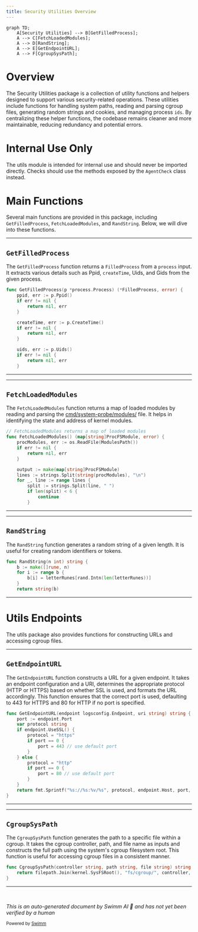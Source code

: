 ```yaml
---
title: Security Utilities Overview
---
```

```mermaid
graph TD;
    A[Security Utilities] --> B[GetFilledProcess];
    A --> C[FetchLoadedModules];
    A --> D[RandString];
    A --> E[GetEndpointURL];
    A --> F[CgroupSysPath];
```

# Overview

The Security Utilities package is a collection of utility functions and helpers designed to support various security-related operations. These utilities include functions for handling system paths, reading and parsing cgroup files, generating random strings and cookies, and managing process <SwmToken path="tasks/gitlab_helpers.py" pos="90:10:10" line-data="def print_gitlab_object(get_object, ctx, ids, repo=&#39;DataDog/datadog-agent&#39;, jq: str | None = None, jq_colors=True):">`ids`</SwmToken>. By centralizing these helper functions, the codebase remains cleaner and more maintainable, reducing redundancy and potential errors.

# Internal Use Only

The utils module is intended for internal use and should never be imported directly. Checks should use the methods exposed by the <SwmToken path="rtloader/test/python/datadog_checks/base/checks/__init__.py" pos="2:2:2" line-data="class AgentCheck(object):  # noqa: UP004">`AgentCheck`</SwmToken> class instead.

# Main Functions

Several main functions are provided in this package, including <SwmToken path="pkg/security/utils/proc_common.go" pos="47:2:2" line-data="func GetFilledProcess(p *process.Process) (*FilledProcess, error) {">`GetFilledProcess`</SwmToken>, <SwmToken path="pkg/security/utils/proc_linux.go" pos="320:2:2" line-data="// FetchLoadedModules returns a map of loaded modules">`FetchLoadedModules`</SwmToken>, and <SwmToken path="pkg/security/utils/rand.go" pos="17:2:2" line-data="func RandString(n int) string {">`RandString`</SwmToken>. Below, we will dive into these functions.

<SwmSnippet path="/pkg/security/utils/proc_common.go" line="47">

---

## <SwmToken path="pkg/security/utils/proc_common.go" pos="47:2:2" line-data="func GetFilledProcess(p *process.Process) (*FilledProcess, error) {">`GetFilledProcess`</SwmToken>

The <SwmToken path="pkg/security/utils/proc_common.go" pos="47:2:2" line-data="func GetFilledProcess(p *process.Process) (*FilledProcess, error) {">`GetFilledProcess`</SwmToken> function returns a <SwmToken path="pkg/security/utils/proc_common.go" pos="47:14:14" line-data="func GetFilledProcess(p *process.Process) (*FilledProcess, error) {">`FilledProcess`</SwmToken> from a <SwmToken path="pkg/security/utils/proc_common.go" pos="47:7:7" line-data="func GetFilledProcess(p *process.Process) (*FilledProcess, error) {">`process`</SwmToken> input. It extracts various details such as Ppid, <SwmToken path="pkg/security/utils/proc_common.go" pos="53:1:1" line-data="	createTime, err := p.CreateTime()">`createTime`</SwmToken>, Uids, and Gids from the given process.

```go
func GetFilledProcess(p *process.Process) (*FilledProcess, error) {
	ppid, err := p.Ppid()
	if err != nil {
		return nil, err
	}

	createTime, err := p.CreateTime()
	if err != nil {
		return nil, err
	}

	uids, err := p.Uids()
	if err != nil {
		return nil, err
	}
```

---

</SwmSnippet>

<SwmSnippet path="/pkg/security/utils/proc_linux.go" line="320">

---

## <SwmToken path="pkg/security/utils/proc_linux.go" pos="320:2:2" line-data="// FetchLoadedModules returns a map of loaded modules">`FetchLoadedModules`</SwmToken>

The <SwmToken path="pkg/security/utils/proc_linux.go" pos="320:2:2" line-data="// FetchLoadedModules returns a map of loaded modules">`FetchLoadedModules`</SwmToken> function returns a map of loaded modules by reading and parsing the <SwmPath>[cmd/system-probe/modules/](cmd/system-probe/modules/)</SwmPath> file. It helps in identifying the state and address of kernel modules.

```go
// FetchLoadedModules returns a map of loaded modules
func FetchLoadedModules() (map[string]ProcFSModule, error) {
	procModules, err := os.ReadFile(ModulesPath())
	if err != nil {
		return nil, err
	}

	output := make(map[string]ProcFSModule)
	lines := strings.Split(string(procModules), "\n")
	for _, line := range lines {
		split := strings.Split(line, " ")
		if len(split) < 6 {
			continue
		}
```

---

</SwmSnippet>

<SwmSnippet path="/pkg/security/utils/rand.go" line="17">

---

## <SwmToken path="pkg/security/utils/rand.go" pos="17:2:2" line-data="func RandString(n int) string {">`RandString`</SwmToken>

The <SwmToken path="pkg/security/utils/rand.go" pos="17:2:2" line-data="func RandString(n int) string {">`RandString`</SwmToken> function generates a random string of a given length. It is useful for creating random identifiers or tokens.

```go
func RandString(n int) string {
	b := make([]rune, n)
	for i := range b {
		b[i] = letterRunes[rand.Intn(len(letterRunes))]
	}
	return string(b)
```

---

</SwmSnippet>

# Utils Endpoints

The utils package also provides functions for constructing URLs and accessing cgroup files.

<SwmSnippet path="/pkg/security/utils/endpoint.go" line="16">

---

## <SwmToken path="pkg/security/utils/endpoint.go" pos="16:2:2" line-data="func GetEndpointURL(endpoint logsconfig.Endpoint, uri string) string {">`GetEndpointURL`</SwmToken>

The <SwmToken path="pkg/security/utils/endpoint.go" pos="16:2:2" line-data="func GetEndpointURL(endpoint logsconfig.Endpoint, uri string) string {">`GetEndpointURL`</SwmToken> function constructs a URL for a given endpoint. It takes an endpoint configuration and a URI, determines the appropriate protocol (HTTP or HTTPS) based on whether SSL is used, and formats the URL accordingly. This function ensures that the correct port is used, defaulting to 443 for HTTPS and 80 for HTTP if no port is specified.

```go
func GetEndpointURL(endpoint logsconfig.Endpoint, uri string) string {
	port := endpoint.Port
	var protocol string
	if endpoint.UseSSL() {
		protocol = "https"
		if port == 0 {
			port = 443 // use default port
		}
	} else {
		protocol = "http"
		if port == 0 {
			port = 80 // use default port
		}
	}
	return fmt.Sprintf("%s://%s:%v/%s", protocol, endpoint.Host, port, uri)
}
```

---

</SwmSnippet>

<SwmSnippet path="/pkg/security/utils/sys.go" line="22">

---

## <SwmToken path="pkg/security/utils/sys.go" pos="22:2:2" line-data="func CgroupSysPath(controller string, path string, file string) string {">`CgroupSysPath`</SwmToken>

The <SwmToken path="pkg/security/utils/sys.go" pos="22:2:2" line-data="func CgroupSysPath(controller string, path string, file string) string {">`CgroupSysPath`</SwmToken> function generates the path to a specific file within a cgroup. It takes the cgroup controller, path, and file name as inputs and constructs the full path using the system's cgroup filesystem root. This function is useful for accessing cgroup files in a consistent manner.

```go
func CgroupSysPath(controller string, path string, file string) string {
	return filepath.Join(kernel.SysFSRoot(), "fs/cgroup/", controller, path, file)
}
```

---

</SwmSnippet>

&nbsp;

*This is an auto-generated document by Swimm AI 🌊 and has not yet been verified by a human*

<SwmMeta version="3.0.0" repo-id="Z2l0aHViJTNBJTNBZGF0YWRvZy1hZ2VudCUzQSUzQVN3aW1tLURlbW8=" repo-name="datadog-agent"><sup>Powered by [Swimm](/)</sup></SwmMeta>
